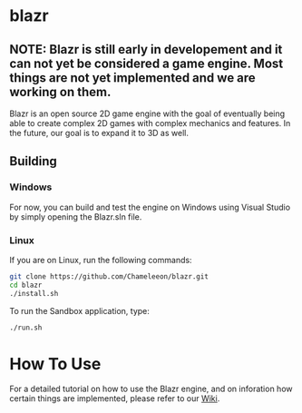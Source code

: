 # blazr

## NOTE: Blazr is still early in developement and it can not yet be considered a game engine. Most things are not yet implemented and we are working on them.

Blazr is an open source 2D game engine with the goal of eventually being able to create complex 2D games with complex mechanics and features. In the future, our goal is to expand it to 3D as well.

## Building
### Windows
For now, you can build and test the engine on Windows using Visual Studio by simply opening the Blazr.sln file.

### Linux
If you are on Linux, run the following commands:
```bash
git clone https://github.com/Chameleeon/blazr.git
cd blazr
./install.sh
```

To run the Sandbox application, type:
```bash
./run.sh
```

# How To Use
For a detailed tutorial on how to use the Blazr engine, and on inforation how certain things are implemented, please refer to our [Wiki](https://github.com/BlazrDev/blazr/wiki).
